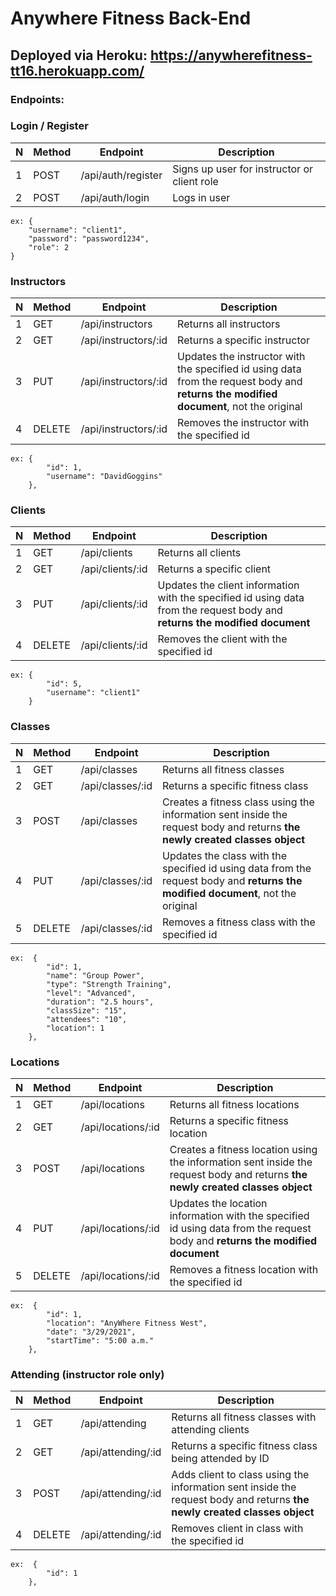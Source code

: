 # Anywhere Fitness Back-End

## Deployed via Heroku: https://anywherefitness-tt16.herokuapp.com/

### Endpoints:

### Login / Register

| N | Method | Endpoint                | Description                                                                                                                             
| - | ------ | ----------------------- | ---------------------------------------------------------------------------------------------------------------------------------------- 
| 1 | POST   | /api/auth/register      | Signs up user for instructor or client role                                                                                             
| 2 | POST   | /api/auth/login         | Logs in user                                                                                                                           

```
ex: {
    "username": "client1",
    "password": "password1234",
    "role": 2
}
```

### Instructors

| N | Method | Endpoint                | Description                                                                                                                             
| - | ------ | ----------------------- | ---------------------------------------------------------------------------------------------------------------------------------------- 
| 1 | GET    | /api/instructors        | Returns all instructors                                                                                                                 
| 2 | GET    | /api/instructors/:id    | Returns a specific instructor                                                                                                          
| 3 | PUT    | /api/instructors/:id    | Updates the instructor with the specified id using data from the request body and **returns the modified document**, not the original   
| 4 | DELETE | /api/instructors/:id    | Removes the instructor with the specified id                                                                                           

```
ex: {
        "id": 1,
        "username": "DavidGoggins"
    },
```

### Clients

| N | Method | Endpoint                | Description                                                                                                                             
| - | ------ | ----------------------- | ---------------------------------------------------------------------------------------------------------------------------------------- 
| 1 | GET    | /api/clients            | Returns all clients                                                                                                                     
| 2 | GET    | /api/clients/:id        | Returns a specific client                                                                                                               
| 3 | PUT    | /api/clients/:id        | Updates the client information with the specified id using data from the request body and **returns the modified document**             
| 4 | DELETE | /api/clients/:id        | Removes the client with the specified id                                                                                               

```
ex: {
        "id": 5,
        "username": "client1"
    }
```

### Classes

| N | Method | Endpoint                | Description                                                                                                                             
| - | ------ | ----------------------- | ---------------------------------------------------------------------------------------------------------------------------------------- 
| 1 | GET    | /api/classes            | Returns all fitness classes                                                                                                            
| 2 | GET    | /api/classes/:id        | Returns a specific fitness class                                                                                                       
| 3 | POST   | /api/classes            | Creates a fitness class using the information sent inside the request body and returns **the newly created classes object**             
| 4 | PUT    | /api/classes/:id        | Updates the class with the specified id using data from the request body and **returns the modified document**, not the original        
| 5 | DELETE | /api/classes/:id        | Removes a fitness class with the specified id       

``` 
ex:  {
        "id": 1,
        "name": "Group Power",
        "type": "Strength Training",
        "level": "Advanced",
        "duration": "2.5 hours",
        "classSize": "15",
        "attendees": "10",
        "location": 1
    },
```

### Locations

| N | Method | Endpoint                | Description                                                                                                                             
| - | ------ | ----------------------- | ---------------------------------------------------------------------------------------------------------------------------------------- 
| 1 | GET    | /api/locations          | Returns all fitness locations                                                                                                         
| 2 | GET    | /api/locations/:id      | Returns a specific fitness location                                                                                                   
| 3 | POST   | /api/locations          | Creates a fitness location using the information sent inside the request body and returns **the newly created classes object**         
| 4 | PUT    | /api/locations/:id      | Updates the location information with the specified id using data from the request body and **returns the modified document**      
| 5 | DELETE | /api/locations/:id      | Removes a fitness location with the specified id       

```
ex:  {
        "id": 1,
        "location": "AnyWhere Fitness West",
        "date": "3/29/2021",
        "startTime": "5:00 a.m."
    },
```

### Attending (instructor role only)

| N | Method | Endpoint                | Description                                                                                                                             
| - | ------ | ----------------------- | ---------------------------------------------------------------------------------------------------------------------------------------- 
| 1 | GET    | /api/attending          | Returns all fitness classes with attending clients         
| 2 | GET    | /api/attending/:id      | Returns a specific fitness class being attended by ID          
| 3 | POST   | /api/attending/:id      | Adds client to class using the information sent inside the request body and returns **the newly created classes object**     
| 4 | DELETE | /api/attending/:id      | Removes client in class with the specified id       

```
ex:  {
        "id": 1
    },
```
